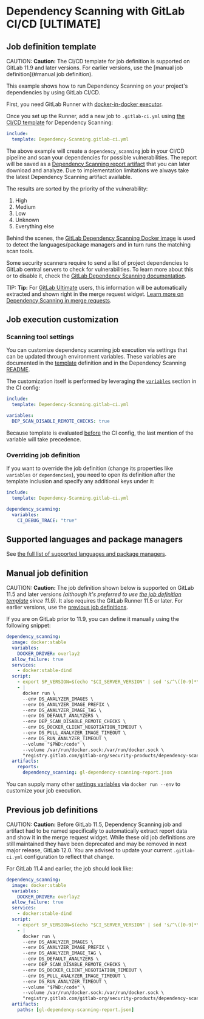 # Dependency Scanning with GitLab CI/CD **[ULTIMATE]**

## Job definition template

CAUTION: **Caution:**
The CI/CD template for job definition is supported on GitLab 11.9 and later versions.
For earlier versions, use the [manual job definition](#manual job definition).

This example shows how to run Dependency Scanning on your
project's dependencies by using GitLab CI/CD.

First, you need GitLab Runner with
[docker-in-docker executor](../docker/using_docker_build.md#use-docker-in-docker-executor).

Once you set up the Runner, add a new job to `.gitlab-ci.yml` using [the CI/CD template](https://docs.gitlab.com/ee/ci/yaml/#includetemplate) for Dependency Scanning:

```yaml
include:
  template: Dependency-Scanning.gitlab-ci.yml
```

The above example will create a `dependency_scanning` job in your CI/CD pipeline
and scan your dependencies for possible vulnerabilities. The report will be saved as a
[Dependency Scanning report artifact](../../ci/yaml/README.md#artifactsreportsdependency_scanning-ultimate)
that you can later download and analyze.
Due to implementation limitations we always take the latest Dependency Scanning artifact available.

The results are sorted by the priority of the vulnerability:

1. High
1. Medium
1. Low
1. Unknown
1. Everything else

Behind the scenes, the [GitLab Dependency Scanning Docker image](https://gitlab.com/gitlab-org/security-products/dependency-scanning)
is used to detect the languages/package managers and in turn runs the matching scan tools.

Some security scanners require to send a list of project dependencies to GitLab
central servers to check for vulnerabilities. To learn more about this or to
disable it, check the [GitLab Dependency Scanning documentation](https://gitlab.com/gitlab-org/security-products/dependency-scanning#remote-checks).

TIP: **Tip:**
For [GitLab Ultimate][ee] users, this information will
be automatically extracted and shown right in the merge request widget.
[Learn more on Dependency Scanning in merge requests](../../user/project/merge_requests/dependency_scanning.md).

## Job execution customization

### Scanning tool settings

You can customize dependency scanning job execution via settings that can be updated through environment variables. These variables
are documented in the [template](#job-definition-template) definition and in the Dependency Scanning
[README](https://gitlab.com/gitlab-org/security-products/dependency-scanning#settings).

The customization itself is performed by leveraging the [`variables`](https://docs.gitlab.com/ee/ci/yaml/#variables)
section in the CI config:

```yaml
include:
  template: Dependency-Scanning.gitlab-ci.yml

variables:
  DEP_SCAN_DISABLE_REMOTE_CHECKS: true
```

Because template is evaluated [before](https://docs.gitlab.com/ee/ci/yaml/#include) the CI config,
the last mention of the variable will take precedence.

### Overriding job definition

If you want to override the job definition (change its properties like `variables` or `dependencies`), you need to open
its definition after the template inclusion and specify any additional keys under it: 

```yaml
include:
  template: Dependency-Scanning.gitlab-ci.yml

dependency_scanning:
  variables:
    CI_DEBUG_TRACE: "true"
``` 

## Supported languages and package managers

See [the full list of supported languages and package managers](../../user/project/merge_requests/dependency_scanning.md#supported-languages-and-dependency-managers).

## Manual job definition

CAUTION: **Caution:**
The job definition shown below is supported on GitLab 11.5 and later versions _(although it's preferred to use 
[the job definition template](#job-definition-template) since 11.9)_.
It also requires the GitLab Runner 11.5 or later.
For earlier versions, use the [previous job definitions](#previous-job-definitions).

If you are on GitLab prior to 11.9, you can define it manually using the following snippet:

```yaml
dependency_scanning:
  image: docker:stable
  variables:
    DOCKER_DRIVER: overlay2
  allow_failure: true
  services:
    - docker:stable-dind
  script:
    - export SP_VERSION=$(echo "$CI_SERVER_VERSION" | sed 's/^\([0-9]*\)\.\([0-9]*\).*/\1-\2-stable/')
    - |
      docker run \
      --env DS_ANALYZER_IMAGES \
      --env DS_ANALYZER_IMAGE_PREFIX \
      --env DS_ANALYZER_IMAGE_TAG \
      --env DS_DEFAULT_ANALYZERS \
      --env DEP_SCAN_DISABLE_REMOTE_CHECKS \
      --env DS_DOCKER_CLIENT_NEGOTIATION_TIMEOUT \
      --env DS_PULL_ANALYZER_IMAGE_TIMEOUT \
      --env DS_RUN_ANALYZER_TIMEOUT \
      --volume "$PWD:/code" \
      --volume /var/run/docker.sock:/var/run/docker.sock \
      "registry.gitlab.com/gitlab-org/security-products/dependency-scanning:$SP_VERSION" /code
  artifacts:
    reports:
      dependency_scanning: gl-dependency-scanning-report.json
```

You can supply many other [settings variables](https://gitlab.com/gitlab-org/security-products/dependency-scanning#settings)
via `docker run --env` to customize your job execution.

## Previous job definitions

CAUTION: **Caution:**
Before GitLab 11.5, Dependency Scanning job and artifact had to be named specifically
to automatically extract report data and show it in the merge request widget.
While these old job definitions are still maintained they have been deprecated
and may be removed in next major release, GitLab 12.0.
You are advised to update your current `.gitlab-ci.yml` configuration to reflect that change.

For GitLab 11.4 and earlier, the job should look like:

```yaml
dependency_scanning:
  image: docker:stable
  variables:
    DOCKER_DRIVER: overlay2
  allow_failure: true
  services:
    - docker:stable-dind
  script:
    - export SP_VERSION=$(echo "$CI_SERVER_VERSION" | sed 's/^\([0-9]*\)\.\([0-9]*\).*/\1-\2-stable/')
    - |
      docker run \
      --env DS_ANALYZER_IMAGES \
      --env DS_ANALYZER_IMAGE_PREFIX \
      --env DS_ANALYZER_IMAGE_TAG \
      --env DS_DEFAULT_ANALYZERS \
      --env DEP_SCAN_DISABLE_REMOTE_CHECKS \
      --env DS_DOCKER_CLIENT_NEGOTIATION_TIMEOUT \
      --env DS_PULL_ANALYZER_IMAGE_TIMEOUT \
      --env DS_RUN_ANALYZER_TIMEOUT \
      --volume "$PWD:/code" \
      --volume /var/run/docker.sock:/var/run/docker.sock \
      "registry.gitlab.com/gitlab-org/security-products/dependency-scanning:$SP_VERSION" /code
  artifacts:
    paths: [gl-dependency-scanning-report.json]
```

[ee]: https://about.gitlab.com/pricing/
